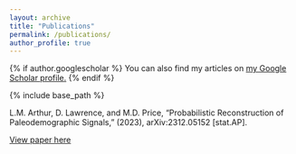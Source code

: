 ```yaml
---
layout: archive
title: "Publications"
permalink: /publications/
author_profile: true
---
```



{% if author.googlescholar %}
  You can also find my articles on <u><a href="{{author.googlescholar}}">my Google Scholar profile</a>.</u>
{% endif %}

{% include base_path %}

L.M. Arthur, D. Lawrence, and M.D. Price, “Probabilistic Reconstruction of Paleodemographic Signals,” (2023), arXiv:2312.05152 [stat.AP].

[View paper here](http://arxiv.org/abs/2312.05152)

<!-- 
{% for post in site.publications reversed %}
  {% include archive-single.html %}
{% endfor %}
-->

